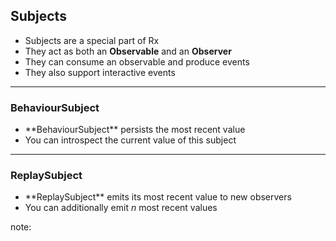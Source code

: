 ##  Subjects

* Subjects are a special part of Rx <!-- .element: class="fragment" -->
* They act as both an <!-- .element: class="fragment" --> **Observable** and an **Observer**
* They can consume an observable and produce events <!-- .element: class="fragment" -->
* They also support interactive events <!-- .element: class="fragment" -->

----

### BehaviourSubject

* <!-- .element: class="fragment" --> **BehaviourSubject** persists the most recent value
* You can introspect the current value of this subject <!-- .element: class="fragment" -->

----

### ReplaySubject

* <!-- .element: class="fragment" --> **ReplaySubject** emits its most recent value to new observers
* You can additionally emit <!-- .element: class="fragment" --> *n* most recent values

note:
